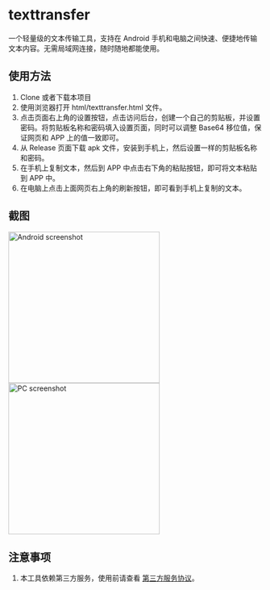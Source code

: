 # texttransfer
一个轻量级的文本传输工具，支持在 Android 手机和电脑之间快速、便捷地传输文本内容。无需局域网连接，随时随地都能使用。

## 使用方法
1. Clone 或者下载本项目
2. 使用浏览器打开 html/texttransfer.html 文件。
3. 点击页面右上角的设置按钮，点击访问后台，创建一个自己的剪贴板，并设置密码。将剪贴板名称和密码填入设置页面，同时可以调整 Base64 移位值，保证网页和 APP 上的值一致即可。
4. 从 Release 页面下载 apk 文件，安装到手机上，然后设置一样的剪贴板名称和密码。
5. 在手机上复制文本，然后到 APP 中点击右下角的粘贴按钮，即可将文本粘贴到 APP 中。
6. 在电脑上点击上面网页右上角的刷新按钮，即可看到手机上复制的文本。

## 截图
<img src="https://i.ibb.co/7vHvsGG/texttransfer-android.png" alt="Android screenshot" height="300"/> <img src="https://i.ibb.co/sjYrQM8/texttransfer-web-list.png" alt="PC screenshot" height="300"/>


## 注意事项
1. 本工具依赖第三方服务，使用前请查看 [第三方服务协议](https://netcut.cn/pages/terms.html)。